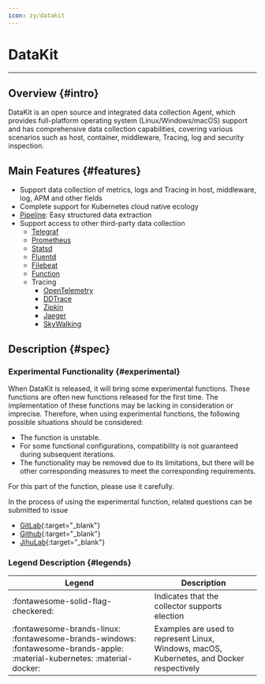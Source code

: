 ```yaml
---
icon: zy/datakit
---
```


# DataKit
---

## Overview {#intro}

DataKit is an open source and integrated data collection Agent, which provides full-platform operating system (Linux/Windows/macOS) support and has comprehensive data collection capabilities, covering various scenarios such as host, container, middleware, Tracing, log and security inspection.

## Main Features {#features}

- Support data collection of metrics, logs and Tracing in host, middleware, log, APM and other fields
- Complete support for Kubernetes cloud native ecology
- [Pipeline](../developers/pipeline/index.md): Easy structured data extraction
- Support access to other third-party data collection
    - [Telegraf](telegraf.md)
    - [Prometheus](prom.md)
    - [Statsd](statsd.md)
    - [Fluentd](logstreaming.md)
    - [Filebeat](beats_output.md)
    - [Function](../dataflux-func/write-data-via-datakit.md)
    - Tracing
        - [OpenTelemetry](opentelemetry.md)
        - [DDTrace](ddtrace.md)
        - [Zipkin](zipkin.md)
        - [Jaeger](jaeger.md)
        - [SkyWalking](skywalking.md)

## Description {#spec}

### Experimental Functionality {#experimental}

When DataKit is released, it will bring some experimental functions. These functions are often new functions released for the first time. The implementation of these functions may be lacking in consideration or imprecise. Therefore, when using experimental functions, the following possible situations should be considered:

- The function is unstable.
- For some functional configurations, compatibility is not guaranteed during subsequent iterations.
- The functionality may be removed due to its limitations, but there will be other corresponding measures to meet the corresponding requirements.

For this part of the function, please use it carefully.

In the process of using the experimental function, related questions can be submitted to issue

- [GitLab](https://gitlab.jiagouyun.com/cloudcare-tools/datakit/-/issues/new?issue%5Bmilestone_id%5D=){:target="_blank"}
- [Github](https://github.com/GuanceCloud/datakit/issues/new){:target="_blank"}
- [JihuLab](https://jihulab.com/guance-cloud/datakit/-/issues/new){:target="_blank"}

### Legend Description {#legends}

| Legend                                                                                                                       | Description                                                          |
| ---                                                                                                                        | ---                                                           |
| :fontawesome-solid-flag-checkered:                                                                                         | Indicates that the collector supports election                                          |
| :fontawesome-brands-linux: :fontawesome-brands-windows: :fontawesome-brands-apple: :material-kubernetes: :material-docker: | Examples are used to represent Linux, Windows, macOS, Kubernetes, and Docker respectively |
